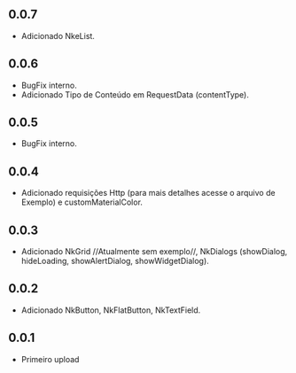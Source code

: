 ## 0.0.7

* Adicionado NkeList.

## 0.0.6

* BugFix interno.
* Adicionado Tipo de Conteúdo em RequestData (contentType).

## 0.0.5

* BugFix interno.

## 0.0.4

* Adicionado requisições Http (para mais detalhes acesse o arquivo de Exemplo) e customMaterialColor.

## 0.0.3

* Adicionado NkGrid //Atualmente sem exemplo//, NkDialogs (showDialog, hideLoading, showAlertDialog, showWidgetDialog).

## 0.0.2

* Adicionado NkButton, NkFlatButton, NkTextField.

## 0.0.1

* Primeiro upload
